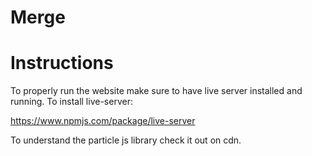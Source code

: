 # Merge 

# Instructions

To properly run the website make sure to have live server installed and running. 
To install live-server:

https://www.npmjs.com/package/live-server

To understand the particle js library check it out on cdn.